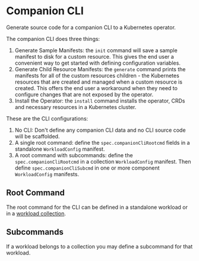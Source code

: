 # Companion CLI

Generate source code for a companion CLI to a Kubernetes operator.

The companion CLI does three things:
1. Generate Sample Manifests: the `init` command will save a sample manifest to
   disk for a custom resource.  This gives the end user a convenient way to get
   started with defining configuration variables.
2. Generate Child Resource Manifests: the `generate` command prints the
   manifests for all of the custom resources children - the Kubernetes resources
   that are created and managed when a custom resource is created.  This offers
   the end user a workaround when they need to configure changes that are not
   exposed by the operator.
3. Install the Operator: the `install` command installs the operator, CRDs and
   necessary resources in a Kubernetes cluster.

These are the CLI configurations:
1. No CLI: Don't define any companion CLI data and no CLI source code will be
   scaffolded.
2. A single root command: define the `spec.companionCliRootcmd` fields in a
   standalone `WorkloadConfig` manifest.
3. A root command with subcommands: define the `spec.companionCliRootcmd` in a
   collection `WorkloadConfig` manifest.  Then define `spec.companionCliSubcmd`
   in one or more component `WorkloadConfig` manifests.

## Root Command

The root command for the CLI can be defined in a standalone workload or in a
[workload collection](workload-collections.md).

## Subcommands

If a workload belongs to a collection you may define a subcommand for that
workload.


